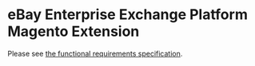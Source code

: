  eBay Enterprise Exchange Platform Magento Extension
=====================================================

Please see [the functional requirements specification](https://trueaction.atlassian.net/wiki/display/EBC/Functional+Requirements+Specification).
